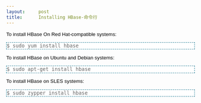 ```yaml
---
layout:     post
title:      Installing HBase-命令行
---
```

<div id="article_content" class="article_content clearfix csdn-tracking-statistics" data-pid="blog" data-mod="popu_307" data-dsm="post">
								            <link rel="stylesheet" href="https://csdnimg.cn/release/phoenix/template/css/ck_htmledit_views-f76675cdea.css">
						<div class="htmledit_views" id="content_views">
                
<p class="p" style="color:rgb(102,102,102);font-family:Arial, sans-serif;font-size:13.3333330154419px;line-height:17.3333320617676px;">
<span class="ph b" style="color:rgb(0,0,0);">To install HBase On Red Hat-compatible systems:</span></p>
<pre class="pre codeblock" style="font-family:monospace, serif;font-size:13.3333330154419px;border:thin dashed rgb(0,110,137);color:rgb(102,102,102);line-height:17.3333320617676px;background-color:#FFFFFF;">$ sudo yum install hbase</pre>
<p class="p" style="color:rgb(102,102,102);font-family:Arial, sans-serif;font-size:13.3333330154419px;line-height:17.3333320617676px;">
<span class="ph b" style="color:rgb(0,0,0);">To install HBase on Ubuntu and Debian systems:</span></p>
<pre class="pre codeblock" style="font-family:monospace, serif;font-size:13.3333330154419px;border:thin dashed rgb(0,110,137);color:rgb(102,102,102);line-height:17.3333320617676px;background-color:#FFFFFF;">$ sudo apt-get install hbase</pre>
<p class="p" style="color:rgb(102,102,102);font-family:Arial, sans-serif;font-size:13.3333330154419px;line-height:17.3333320617676px;">
<span class="ph b" style="color:rgb(0,0,0);">To install HBase on SLES systems:</span></p>
<pre class="pre codeblock" style="font-family:monospace, serif;font-size:13.3333330154419px;border:thin dashed rgb(0,110,137);color:rgb(102,102,102);line-height:17.3333320617676px;background-color:#FFFFFF;">$ sudo zypper install hbase</pre>
<br>            </div>
                </div>